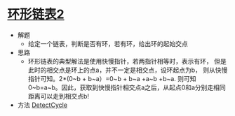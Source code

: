 # [环形链表2](https://leetcode-cn.com/problems/linked-list-cycle-ii/)
- 解题
    - 给定一个链表，判断是否有环，若有环，给出环的起始交点
- 思路
    - 环形链表的典型解法是使用快慢指针，若两指针相等时，表示有环，
    但是此时的相交点是环上的点a，并不一定是相交点，设环起点为b，
    则从快慢指针可知。2*(0~b + b~a）=0~b + b~a +a~b +b~a.
    则可知 0~b=a~b。因此，获取到快慢指针相交点a之后，从起点0和a分别走相同
    距离可以走到相交点b!
- 方法
[DetectCycle](/Top100/src/com/lwf/TOP100/normal/DetectCycle.java)